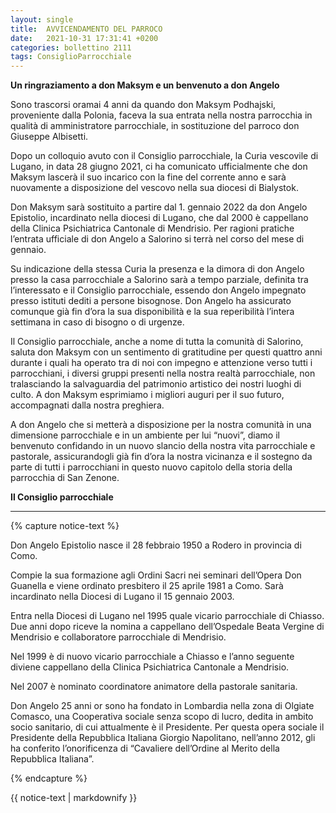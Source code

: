 ```yaml
---
layout: single
title:  AVVICENDAMENTO DEL PARROCO
date:   2021-10-31 17:31:41 +0200
categories: bollettino 2111
tags: ConsiglioParrocchiale
---
```



__Un ringraziamento a don Maksym e un benvenuto a don Angelo__

Sono trascorsi oramai 4 anni da quando don Maksym Podhajski, proveniente dalla Polonia, faceva la sua entrata nella nostra parrocchia in qualità di amministratore parrocchiale, in sostituzione del parroco don Giuseppe Albisetti.

Dopo un colloquio avuto con il Consiglio parrocchiale, la Curia vescovile di Lugano, in data 28 giugno 2021, ci ha comunicato ufficialmente che don Maksym lascerà il suo incarico con la fine del corrente anno e sarà nuovamente a disposizione del vescovo nella sua diocesi di Bialystok.

Don Maksym sarà sostituito a partire dal 1. gennaio 2022 da don Angelo Epistolio, incardinato nella diocesi di Lugano, che dal 2000 è cappellano della Clinica Psichiatrica Cantonale di Mendrisio. Per ragioni pratiche l’entrata ufficiale di don Angelo a Salorino si terrà nel corso del mese di gennaio. 

Su indicazione della stessa Curia la presenza e la dimora di don Angelo presso la casa parrocchiale a Salorino sarà a tempo parziale, definita tra l’interessato e il Consiglio parrocchiale, essendo don Angelo impegnato presso istituti dediti a persone bisognose. Don Angelo ha assicurato comunque già fin d’ora la sua disponibilità e la sua reperibilità l’intera settimana in caso di bisogno o di urgenze.

Il Consiglio parrocchiale, anche a nome di tutta la comunità di Salorino, saluta don Maksym con un sentimento di gratitudine per questi quattro anni durante i quali ha operato tra di noi con impegno e attenzione verso tutti i parrocchiani, i diversi gruppi presenti nella nostra realtà parrocchiale, non tralasciando la salvaguardia del patrimonio artistico dei nostri luoghi di culto. A don Maksym esprimiamo i migliori auguri per il suo futuro, accompagnati dalla nostra preghiera.

A don Angelo che si metterà a disposizione per la nostra comunità in una dimensione parrocchiale e in un ambiente per lui “nuovi”, diamo il benvenuto confidando in un nuovo slancio della nostra vita parrocchiale e pastorale, assicurandogli già fin d’ora la nostra vicinanza e il sostegno da parte di tutti i parrocchiani in questo nuovo capitolo della storia della parrocchia di San Zenone.

							

__Il Consiglio parrocchiale__

---


{% capture notice-text %}

Don Angelo Epistolio nasce il 28 febbraio 1950 a Rodero in provincia di Como. 

Compie la sua formazione agli Ordini Sacri nei seminari dell’Opera Don Guanella e viene ordinato presbitero il 25 aprile 1981 a Como. Sarà incardinato nella Diocesi di Lugano il 15 gennaio 2003.

Entra nella Diocesi di Lugano nel 1995 quale vicario parrocchiale di Chiasso. Due anni dopo riceve la nomina a cappellano dell’Ospedale Beata Vergine di Mendrisio e collaboratore parrocchiale di Mendrisio.

Nel 1999 è di nuovo vicario parrocchiale a Chiasso e l’anno seguente diviene cappellano della Clinica Psichiatrica Cantonale a Mendrisio.

Nel 2007 è nominato coordinatore animatore della pastorale sanitaria.

Don Angelo 25 anni or sono ha fondato in Lombardia nella zona di Olgiate Comasco, una Cooperativa sociale senza scopo di lucro, dedita in ambito socio sanitario, di cui attualmente è il Presidente. Per questa opera sociale il Presidente della Repubblica Italiana Giorgio Napolitano, nell’anno 2012, gli ha conferito l’onorificenza di “Cavaliere dell’Ordine al Merito della Repubblica Italiana”.


{% endcapture %}
<div class="notice--primary">
  {{ notice-text | markdownify }}
</div>

